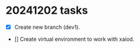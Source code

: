 # 20241202 tasks
- [x] Create new branch (dev1). <br>
- [] Create virtual environment to work with xaiod. 
